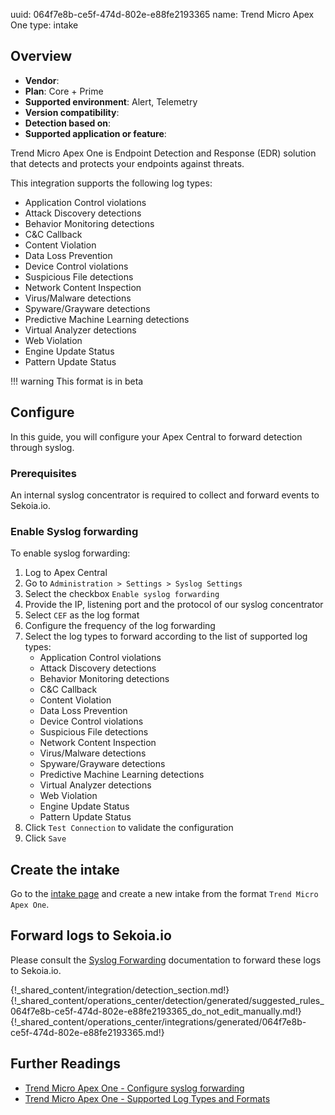 uuid: 064f7e8b-ce5f-474d-802e-e88fe2193365
name: Trend Micro Apex One
type: intake

## Overview
  - **Vendor**:
- **Plan**: Core + Prime
- **Supported environment**: Alert, Telemetry
- **Version compatibility**:
- **Detection based on**:
- **Supported application or feature**:

Trend Micro Apex One is Endpoint Detection and Response (EDR) solution that detects and protects your endpoints against threats.

This integration supports the following log types:

- Application Control violations
- Attack Discovery detections
- Behavior Monitoring detections
- C&C Callback
- Content Violation
- Data Loss Prevention
- Device Control violations
- Suspicious File detections
- Network Content Inspection
- Virus/Malware detections
- Spyware/Grayware detections
- Predictive Machine Learning detections
- Virtual Analyzer detections
- Web Violation
- Engine Update Status
- Pattern Update Status


!!! warning
    This format is in beta



## Configure

In this guide, you will configure your Apex Central to forward detection through syslog.

### Prerequisites

An internal syslog concentrator is required to collect and forward events to Sekoia.io.

### Enable Syslog forwarding

To enable syslog forwarding:

1. Log to Apex Central
2. Go to `Administration > Settings > Syslog Settings`
3. Select the checkbox `Enable syslog forwarding`
4. Provide the IP, listening port and the protocol of our syslog concentrator
5. Select `CEF` as the log format
6. Configure the frequency of the log forwarding
7. Select the log types to forward according to the list of supported log types:
	- Application Control violations
	- Attack Discovery detections
	- Behavior Monitoring detections
	- C&C Callback
	- Content Violation
	- Data Loss Prevention
	- Device Control violations
	- Suspicious File detections
	- Network Content Inspection
	- Virus/Malware detections
	- Spyware/Grayware detections
	- Predictive Machine Learning detections
	- Virtual Analyzer detections
	- Web Violation
	- Engine Update Status
	- Pattern Update Status
8. Click `Test Connection` to validate the configuration
9. Click `Save`

## Create the intake

Go to the [intake page](https://app.sekoia.io/operations/intakes) and create a new intake from the format `Trend Micro Apex One`.

## Forward logs to Sekoia.io

Please consult the [Syslog Forwarding](/integration/ingestion_methods/syslog/sekoiaio_forwarder/) documentation to forward these logs to Sekoia.io.


{!_shared_content/integration/detection_section.md!}
{!_shared_content/operations_center/detection/generated/suggested_rules_064f7e8b-ce5f-474d-802e-e88fe2193365_do_not_edit_manually.md!}
{!_shared_content/operations_center/integrations/generated/064f7e8b-ce5f-474d-802e-e88fe2193365.md!}

## Further Readings

- [Trend Micro Apex One - Configure syslog forwarding](https://docs.trendmicro.com/en-us/enterprise/trend-micro-apex-central-2019-online-help/detections/logs_001/syslog-forwarding.aspx)
- [Trend Micro Apex One - Supported Log Types and Formats](https://docs.trendmicro.com/en-us/enterprise/trend-micro-apex-central-2019-online-help/detections/logs_001/syslog-forwarding/syslog-log-types-for.aspx)
